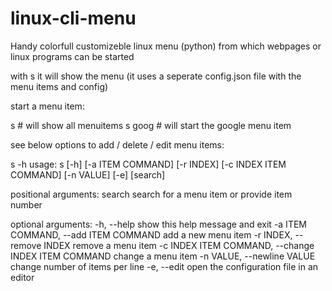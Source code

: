 # linux-cli-menu
Handy colorfull customizeble linux menu (python) from which webpages or linux programs can be started

with s it will show the menu (it uses a seperate config.json file with the menu items and config)

start a menu item:

s # will show all menuitems
s goog # will start the google menu item

see below options to add / delete / edit menu items:

s -h
usage: s [-h] [-a ITEM COMMAND] [-r INDEX] [-c INDEX ITEM COMMAND] [-n VALUE] [-e] [search]

positional arguments:
  search                search for a menu item or provide item number

optional arguments:
  -h, --help            show this help message and exit
  -a ITEM COMMAND, --add ITEM COMMAND
                        add a new menu item
  -r INDEX, --remove INDEX
                        remove a menu item
  -c INDEX ITEM COMMAND, --change INDEX ITEM COMMAND
                        change a menu item
  -n VALUE, --newline VALUE
                        change number of items per line
  -e, --edit            open the configuration file in an editor
